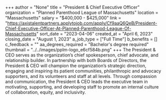 +++
author = "None"
title = "President & Chief Executive Officer"
organization = "Planned Parenthood League of Massachusetts"
location = "Massachusetts"
salary = "$400,000 - $425,000"
link = "https://axistalentpartners.applytojob.com/apply/Cf9aaQ6QeB/President-Chief-Executive-Officer-At-Planned-Parenthood-League-Of-Massachusetts"
sort_date = "2023-04-06"
created_at = "April 6, 2023"
closing_date = "August 1, 2023"
a_job_type = ["Full Time"]
b_benefits = []
c_feedback = ""
aa_degrees_required = "Bachelor's degree required"
thumbnail = "../../images/pplm-logo_e6cf584b.png"
+++
The President & CEO serves as the organization’s chief spokesperson, chief advocate, and relationship builder. In partnership with both Boards of Directors, the President & CEO will champion the organization’s strategic direction, engaging and inspiring its patient communities, philanthropic and advocacy supporters, and its volunteers and staff at all levels. Through compassion and communication, the President & CEO leads the executive team in motivating, supporting, and developing staff to promote an internal culture of collaboration, equity, and inclusivity. 